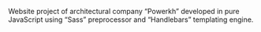 Website project of architectural company “Powerkh” developed in pure JavaScript
using “Sass” preprocessor and “Handlebars” templating engine.
